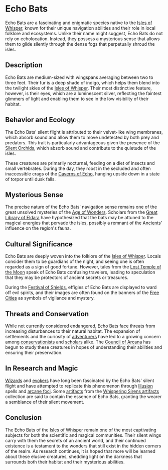 # Echo Bats

Echo Bats are a fascinating and enigmatic species native to the [Isles of Whisper](Isles%20of%20Whisper.md), known for their unique navigation abilities and their role in local folklore and ecosystems. Unlike their name might suggest, Echo Bats do not rely on echolocation. Instead, they possess a mysterious sense that allows them to glide silently through the dense fogs that perpetually shroud the isles.

## Description

Echo Bats are medium-sized with wingspans averaging between two to three feet. Their fur is a deep shade of indigo, which helps them blend into the twilight skies of the [Isles of Whisper](Isles%20of%20Whisper.md). Their most distinctive feature, however, is their eyes, which are a luminescent silver, reflecting the faintest glimmers of light and enabling them to see in the low visibility of their habitat.

## Behavior and Ecology

The Echo Bats' silent flight is attributed to their velvet-like wing membranes, which absorb sound and allow them to move undetected by both prey and predators. This trait is particularly advantageous given the presence of the [Silent Orchids](Silent%20Orchids.md), which absorb sound and contribute to the quietude of the isles.

These creatures are primarily nocturnal, feeding on a diet of insects and small vertebrates. During the day, they roost in the secluded and often inaccessible crags of the [Caverns of Echo](Caverns%20of%20Echo.md), hanging upside down in a state of torpor until dusk falls.

## Mysterious Sense

The precise nature of the Echo Bats' navigation sense remains one of the great unsolved mysteries of the [Age of Wonders](Age%20of%20Wonders.md). Scholars from the [Great Library of Eldara](Great%20Library%20of%20Eldara.md) have hypothesized that the bats may be attuned to the magical energies that pervade the isles, possibly a remnant of the [Ancients](Ancients.md)' influence on the region's fauna.

## Cultural Significance

Echo Bats are deeply woven into the folklore of the [Isles of Whisper](Isles%20of%20Whisper.md). Locals consider them to be guardians of the night, and seeing one is often regarded as a sign of good fortune. However, tales from the [Lost Temple of the Moon](Lost%20Temple%20of%20the%20Moon.md) speak of Echo Bats confusing travelers, leading to speculation that they may be protectors of ancient secrets or treasures.

During the [Festival of Shields](Festival%20of%20Shields.md), effigies of Echo Bats are displayed to ward off evil spirits, and their images are often found on the banners of the [Free Cities](Free%20Cities.md) as symbols of vigilance and mystery.

## Threats and Conservation

While not currently considered endangered, Echo Bats face threats from increasing disturbances to their natural habitat. The expansion of settlements and the curiosity of [adventurers](Adventurers.md) have led to a growing concern among [conservationists](Conservationists.md) and [scholars](Scholars.md) alike. The [Council of Arcana](Council%20of%20Arcana.md) has begun to study these creatures in hopes of understanding their abilities and ensuring their preservation.

## In Research and Magic

[Wizards](Wizards.md) and [evokers](Evokers.md) have long been fascinated by the Echo Bats' silent flight and have attempted to replicate this phenomenon through [Illusion](Illusion.md) spells and [arcane foci](Arcane%20Foci.md). Some [artifacts](Artifacts.md) from the [Whispering Sirens artifacts](Whispering%20Sirens%20Artifacts.md) collection are said to contain the essence of Echo Bats, granting the wearer a semblance of their silent movement.

## Conclusion

The Echo Bats of the [Isles of Whisper](Isles%20of%20Whisper.md) remain one of the most captivating subjects for both the scientific and magical communities. Their silent wings carry with them the secrets of an ancient world, and their continued existence is a testament to the wonders that still exist in the hidden corners of the realm. As research continues, it is hoped that more will be learned about these elusive creatures, shedding light on the darkness that surrounds both their habitat and their mysterious abilities.
